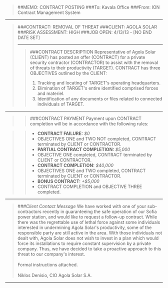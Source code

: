 > ##MEMO: CONTRACT POSTING
> ###To: Kavala Office
> ###From: ION Contract Management System

----------
>###CONTRACT: REMOVAL OF THREAT
>###CLIENT: AGOLA SOLAR
>###RISK ASSESSMENT: HIGH
>###JOB OPEN: 4/13/13 - [NO END DATE SET]
>***
>>###CONTRACT DESCRIPTION
>>Representative of Agola Solar (CLIENT) has posted an offer (CONTRACT) for a private security contractor (CONTRACTOR) to assist with the removal of threats to their productivity (TARGET). CONTRACT has three OBJECTIVES outlined by the CLIENT:
>>
>>1. Tracking and locating of TARGET's operating headquarters.
>>2. Elimination of TARGET's entire identified comprised forces and materiel.
>>3. Identification of any documents or files related to connected individuals of TARGET.

***

>>###CONTRACT PAYMENT
>>Payment upon CONTRACT completion will be in accordance with the following rules:

>>- **CONTRACT FAILURE:** *$0*
>>  - OBJECTIVES ONE and TWO NOT completed, CONTRACT terminated by CLIENT or CONTRACTOR.
>>- **PARTIAL CONTRACT COMPLETION:** *$5,000*
>>  - OBJECTIVE ONE completed, CONTRACT terminated by CLIENT or CONTRACTOR.
>>- **CONTRACT COMPLETION:** *$40,000*
>>  - OBJECTIVES ONE and TWO completed, CONTRACT terminated by CLIENT or CONTRACTOR.
>>- **BONUS CONTRACT:** *+$5,000*
>>  - CONTRACT COMPLETION and OBJECTIVE THREE completed.

***

>###*Client Contact Message*
>We have worked with one of your sub-contractors recently in guaranteeing the safe operation of our Sofia power station, and would like to request a follow-up contract. While there was the regrettable use of lethal force against some individuals interested in undermining Agola Solar's productivity, some of the responsible party are still active in the area. With those individuals not dealt with, Agola Solar does not wish to invest in a plan which would force its installations to require constant supervision by a private company. Thus, we have decided to take a proactive approach to this threat to our company's interest.
><br><br>Formal instructions attached.
><br><br>Niklos Denisio, CIO Agola Solar S.A.
***
